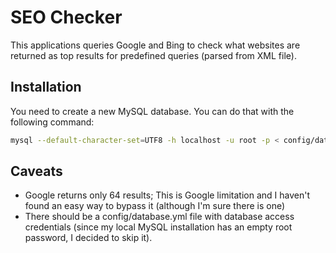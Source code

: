 # SEO Checker

This applications queries Google and Bing to check what websites are returned
as top results for predefined queries (parsed from XML file).


## Installation

You need to create a new MySQL database. You can do that with the following command:

```bash
mysql --default-character-set=UTF8 -h localhost -u root -p < config/database.sql
```


## Caveats

* Google returns only 64 results; This is Google limitation and I haven't
  found an easy way to bypass it (although I'm sure there is one)
* There should be a config/database.yml file with database access credentials
  (since my local MySQL installation has an empty root password, I decided
  to skip it).
